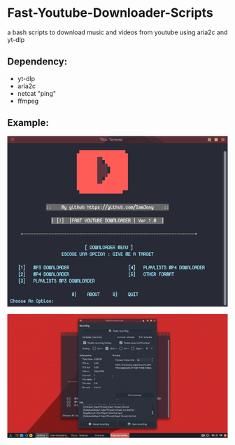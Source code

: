 # Fast-Youtube-Downloader-Scripts
a bash scripts to download music and videos from youtube using aria2c and yt-dlp

## Dependency:
* yt-dlp
* aria2c
* netcat "ping"
* ffmpeg

## Example:
![GitHub Logo](/example.png)

![GitHub Logo](/example.gif)

